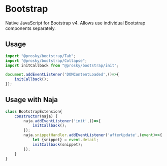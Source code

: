 # Bootstrap
Native JavaScript for Bootstrap v4.
Allows use individual Bootstrap components separately.

## Usage
```javascript
import "@prosky/bootstrap/Tab";
import "@prosky/bootstrap/Collapse";
import initCallback from "@prosky/bootstrap/init";

document.addEventListener('DOMContentLoaded',()=>{
    initCallback();
});
```
## Usage with Naja
```javascript
class BootstrapExtension{
    constructor(naja) {
        naja.addEventListener('init',()=>{
            initCallback();
        });
        naja.snippetHandler.addEventListener('afterUpdate',(event)=>{
            let {snippet} = event.detail;
            initCallback(snippet);
        });
    }
}
```
